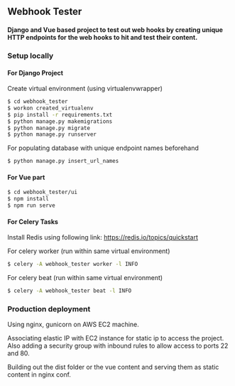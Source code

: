 ## Webhook Tester
#### Django and Vue based project to test out web hooks by creating unique HTTP endpoints for the web hooks to hit and test their content.


### Setup locally

#### For Django Project
Create virtual environment (using virtualenvwrapper)
```bash
$ cd webhook_tester
$ workon created_virtualenv
$ pip install -r requirements.txt
$ python manage.py makemigrations
$ python manage.py migrate
$ python manage.py runserver
```

For populating database with unique endpoint names beforehand
```bash
$ python manage.py insert_url_names
```

#### For Vue part
```bash
$ cd webhook_tester/ui
$ npm install
$ npm run serve
```

#### For Celery Tasks
Install Redis using following link:
https://redis.io/topics/quickstart

For celery worker (run within same virtual environment)
```bash
$ celery -A webhook_tester worker -l INFO
```

For celery beat (run within same virtual environment)
```bash
$ celery -A webhook_tester beat -l INFO
```

### Production deployment

Using nginx, gunicorn on AWS EC2 machine.

Associating elastic IP with EC2 instance for static ip to access the project.
Also adding a security group with inbound rules to allow access to ports 22 and 80.

Building out the dist folder or the vue content and serving them as static content in nginx conf.


